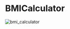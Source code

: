 # BMICalculator
![bmi_calculator](https://user-images.githubusercontent.com/115216216/202895596-1cc0e8c6-25c2-4a7d-af42-40e851f0e2ce.png)

